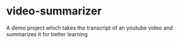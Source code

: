 # video-summarizer
A demo project which takes the transcript of an youtube video and summarizes it for better learning
